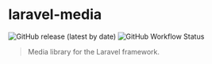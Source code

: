# laravel-media

![GitHub release (latest by date)](https://img.shields.io/github/v/release/elegantweb/laravel-media?style=flat-square)
![GitHub Workflow Status](https://img.shields.io/github/workflow/status/elegantweb/laravel-media/test?style=flat-square)

> Media library for the Laravel framework.
